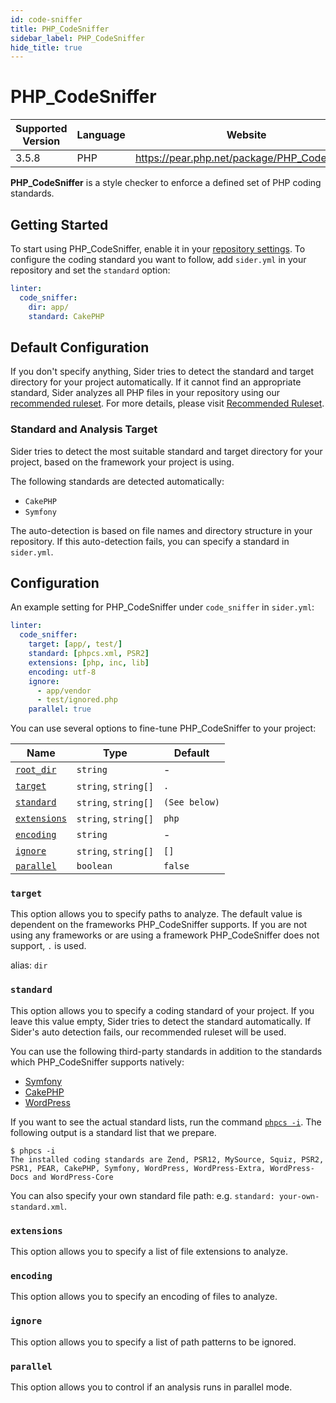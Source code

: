 ```yaml
---
id: code-sniffer
title: PHP_CodeSniffer
sidebar_label: PHP_CodeSniffer
hide_title: true
---
```


# PHP_CodeSniffer

| Supported Version | Language | Website                                      |
| ----------------- | -------- | -------------------------------------------- |
| 3.5.8             | PHP      | https://pear.php.net/package/PHP_CodeSniffer |

**PHP_CodeSniffer** is a style checker to enforce a defined set of PHP coding standards.

## Getting Started

To start using PHP_CodeSniffer, enable it in your [repository settings](../../getting-started/repository-settings.md).
To configure the coding standard you want to follow, add `sider.yml` in your repository and set the `standard` option:

```yaml
linter:
  code_sniffer:
    dir: app/
    standard: CakePHP
```

## Default Configuration

If you don't specify anything, Sider tries to detect the standard and target directory for your project automatically.
If it cannot find an appropriate standard, Sider analyzes all PHP files in your repository using our [recommended ruleset](https://github.com/sider/runners/blob/HEAD/images/code_sniffer/sider_recommended_code_sniffer.xml).
For more details, please visit [Recommended Ruleset](../../getting-started/recommended-rules.md).

### Standard and Analysis Target

Sider tries to detect the most suitable standard and target directory for your project,
based on the framework your project is using.

The following standards are detected automatically:

- `CakePHP`
- `Symfony`

The auto-detection is based on file names and directory structure in your repository.
If this auto-detection fails, you can specify a standard in `sider.yml`.

## Configuration

An example setting for PHP_CodeSniffer under `code_sniffer` in `sider.yml`:

```yaml
linter:
  code_sniffer:
    target: [app/, test/]
    standard: [phpcs.xml, PSR2]
    extensions: [php, inc, lib]
    encoding: utf-8
    ignore:
      - app/vendor
      - test/ignored.php
    parallel: true
```

You can use several options to fine-tune PHP_CodeSniffer to your project:

| Name                                                                                  | Type                 | Default       |
| ------------------------------------------------------------------------------------- | -------------------- | ------------- |
| [`root_dir`](../../getting-started/custom-configuration.md#linteranalyzer_idroot_dir) | `string`             | -             |
| [`target`](#target)                                                                   | `string`, `string[]` | `.`           |
| [`standard`](#standard)                                                               | `string`, `string[]` | `(See below)` |
| [`extensions`](#extensions)                                                           | `string`, `string[]` | `php`         |
| [`encoding`](#encoding)                                                               | `string`             | -             |
| [`ignore`](#ignore)                                                                   | `string`, `string[]` | `[]`          |
| [`parallel`](#parallel)                                                               | `boolean`            | `false`       |

### `target`

This option allows you to specify paths to analyze. The default value is dependent on the frameworks PHP_CodeSniffer supports.
If you are not using any frameworks or are using a framework PHP_CodeSniffer does not support, `.` is used.

alias: `dir`

### `standard`

This option allows you to specify a coding standard of your project. If you leave this value empty, Sider tries to detect the standard automatically.
If Sider's auto detection fails, our recommended ruleset will be used.

You can use the following third-party standards in addition to the standards which PHP_CodeSniffer supports natively:

- [Symfony](https://github.com/djoos/Symfony-coding-standard)
- [CakePHP](https://github.com/cakephp/cakephp-codesniffer)
- [WordPress](https://github.com/WordPress/WordPress-Coding-Standards)

If you want to see the actual standard lists, run the command [`phpcs -i`](https://github.com/squizlabs/PHP_CodeSniffer/wiki/Usage#printing-a-list-of-installed-coding-standards).
The following output is a standard list that we prepare.

```console
$ phpcs -i
The installed coding standards are Zend, PSR12, MySource, Squiz, PSR2, PSR1, PEAR, CakePHP, Symfony, WordPress, WordPress-Extra, WordPress-Docs and WordPress-Core
```

You can also specify your own standard file path: e.g. `standard: your-own-standard.xml`.

### `extensions`

This option allows you to specify a list of file extensions to analyze.

### `encoding`

This option allows you to specify an encoding of files to analyze.

### `ignore`

This option allows you to specify a list of path patterns to be ignored.

### `parallel`

This option allows you to control if an analysis runs in parallel mode.
